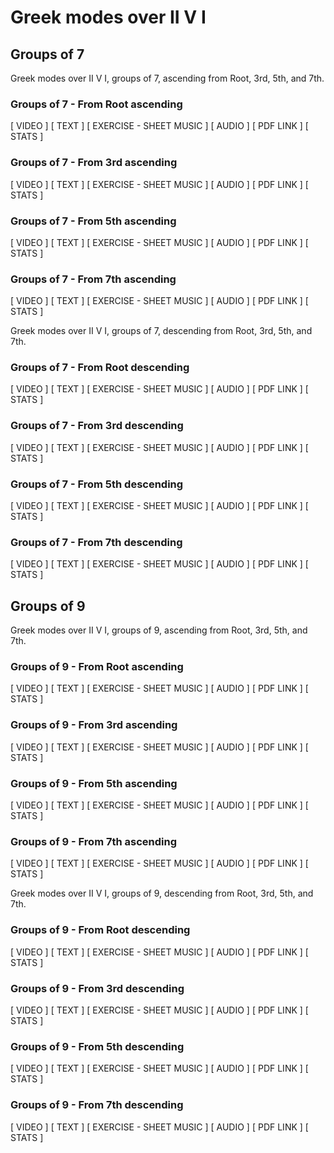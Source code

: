 # Greek modes over II V I

## Groups of 7

Greek modes over II V I, groups of 7, ascending from Root, 3rd, 5th, and 7th.

### Groups of 7 - From Root ascending

[ VIDEO ]
[ TEXT ]
[ EXERCISE - SHEET MUSIC ]
[ AUDIO ]
[ PDF LINK ]
[ STATS ]


### Groups of 7 - From 3rd ascending

[ VIDEO ]
[ TEXT ]
[ EXERCISE - SHEET MUSIC ]
[ AUDIO ]
[ PDF LINK ]
[ STATS ]


### Groups of 7 - From 5th ascending

[ VIDEO ]
[ TEXT ]
[ EXERCISE - SHEET MUSIC ]
[ AUDIO ]
[ PDF LINK ]
[ STATS ]


### Groups of 7 - From 7th ascending

[ VIDEO ]
[ TEXT ]
[ EXERCISE - SHEET MUSIC ]
[ AUDIO ]
[ PDF LINK ]
[ STATS ]


Greek modes over II V I, groups of 7, descending from Root, 3rd, 5th, and 7th.

### Groups of 7 - From Root descending

[ VIDEO ]
[ TEXT ]
[ EXERCISE - SHEET MUSIC ]
[ AUDIO ]
[ PDF LINK ]
[ STATS ]


### Groups of 7 - From 3rd descending

[ VIDEO ]
[ TEXT ]
[ EXERCISE - SHEET MUSIC ]
[ AUDIO ]
[ PDF LINK ]
[ STATS ]


### Groups of 7 - From 5th descending

[ VIDEO ]
[ TEXT ]
[ EXERCISE - SHEET MUSIC ]
[ AUDIO ]
[ PDF LINK ]
[ STATS ]


### Groups of 7 - From 7th descending

[ VIDEO ]
[ TEXT ]
[ EXERCISE - SHEET MUSIC ]
[ AUDIO ]
[ PDF LINK ]
[ STATS ]


## Groups of 9

Greek modes over II V I, groups of 9, ascending from Root, 3rd, 5th, and 7th.

### Groups of 9 - From Root ascending

[ VIDEO ]
[ TEXT ]
[ EXERCISE - SHEET MUSIC ]
[ AUDIO ]
[ PDF LINK ]
[ STATS ]


### Groups of 9 - From 3rd ascending

[ VIDEO ]
[ TEXT ]
[ EXERCISE - SHEET MUSIC ]
[ AUDIO ]
[ PDF LINK ]
[ STATS ]


### Groups of 9 - From 5th ascending

[ VIDEO ]
[ TEXT ]
[ EXERCISE - SHEET MUSIC ]
[ AUDIO ]
[ PDF LINK ]
[ STATS ]


### Groups of 9 - From 7th ascending

[ VIDEO ]
[ TEXT ]
[ EXERCISE - SHEET MUSIC ]
[ AUDIO ]
[ PDF LINK ]
[ STATS ]


Greek modes over II V I, groups of 9, descending from Root, 3rd, 5th, and 7th.

### Groups of 9 - From Root descending

[ VIDEO ]
[ TEXT ]
[ EXERCISE - SHEET MUSIC ]
[ AUDIO ]
[ PDF LINK ]
[ STATS ]


### Groups of 9 - From 3rd descending

[ VIDEO ]
[ TEXT ]
[ EXERCISE - SHEET MUSIC ]
[ AUDIO ]
[ PDF LINK ]
[ STATS ]


### Groups of 9 - From 5th descending

[ VIDEO ]
[ TEXT ]
[ EXERCISE - SHEET MUSIC ]
[ AUDIO ]
[ PDF LINK ]
[ STATS ]


### Groups of 9 - From 7th descending

[ VIDEO ]
[ TEXT ]
[ EXERCISE - SHEET MUSIC ]
[ AUDIO ]
[ PDF LINK ]
[ STATS ]
